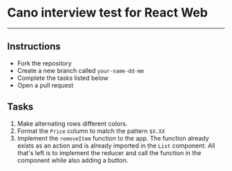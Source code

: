 # Cano interview test for React Web

---

## Instructions

- Fork the repository
- Create a new branch called `your-name-dd-mm`
- Complete the tasks listed below
- Open a pull request

## Tasks

1. Make alternating rows different colors.
2. Format the `Price` column to match the pattern `$X.XX`
3. Implement the `removeItem` function to the app. The function already exists as an action and is already imported in the `List` component. All that's left is to implement the reducer and call the function in the component while also adding a button. 
